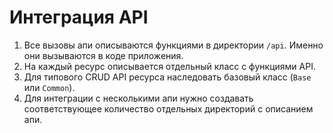 # Интеграция API

1. Все вызовы апи описываются функциями в директории `/api`. Именно они вызываются в коде приложения.
2. На каждый ресурс описывается отдельный класс с функциями API.
3. Для типового CRUD API ресурса наследовать базовый класс (`Base` или `Common`).
4. Для интеграции с несколькими апи нужно создавать соответствующее количество отдельных директорий с описанием апи.
